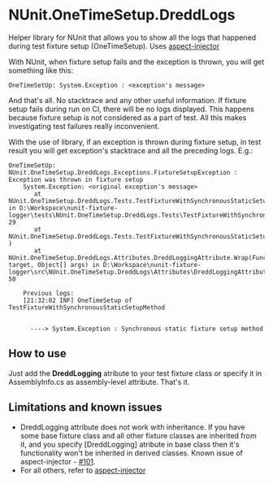 # NUnit.OneTimeSetup.DreddLogs

Helper library for NUnit that allows you to show all the logs that happened during test fixture setup (OneTimeSetup). Uses [aspect-injector](https://github.com/pamidur/aspect-injector)

With NUnit, when fixture setup fails and the exception is thrown, you will get something like this:

```
OneTimeSetUp: System.Exception : <exception's message>
```

And that's all. No stacktrace and any other useful information.
If fixture setup fails during run on CI, there will be no logs displayed.
This happens because fixture setup is not considered as a part of test.
All this makes investigating test failures really inconvenient.

With the use of library, if an exception is thrown during fixture setup, in test result you will get
exception's stacktrace and all the preceding logs. E.g.:

```
OneTimeSetUp: NUnit.OneTimeSetup.DreddLogs.Exceptions.FixtureSetupException : Exception was thrown in fixture setup
    System.Exception: <original exception's message>
       at NUnit.OneTimeSetup.DreddLogs.Tests.TestFixtureWithSynchronousStaticSetupMethod.__a$_around_OneTimeSetup_100663307_o() in D:\Workspace\nunit-fixture-logger\tests\NUnit.OneTimeSetup.DreddLogs.Tests\TestFixtureWithSynchronousNonStaticSetupMethod.cs:line 29
       at NUnit.OneTimeSetup.DreddLogs.Tests.TestFixtureWithSynchronousStaticSetupMethod.__a$_around_OneTimeSetup_100663307_u(Object[] )
       at NUnit.OneTimeSetup.DreddLogs.Attributes.DreddLoggingAttribute.Wrap(Func`2 target, Object[] args) in D:\Workspace\nunit-fixture-logger\src\NUnit.OneTimeSetup.DreddLogs\Attributes\DreddLoggingAttribute.cs:line 50

    Previous logs:
    [21:32:02 INF] OneTimeSetup of TestFixtureWithSynchronousStaticSetupMethod


      ----> System.Exception : Synchronous static fixture setup method
```

## How to use

Just add the **DreddLogging** atribute to your test fixture class or specify it in AssemblyInfo.cs
as assembly-level attribute.
That's it.

## Limitations and known issues

- DreddLogging attribute does not work with inheritance. If you have some base fixture class and all other fixture classes are inherited from it, and you specify [DreddLogging] atribute in base class then it's functionality won't be inherited in derived classes. Known issue of aspect-injector - [#101](https://github.com/pamidur/aspect-injector/issues/101).
- For all others, refer to [aspect-injector](https://github.com/pamidur/aspect-injector)

